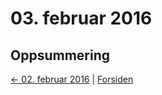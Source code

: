 # 03. februar 2016



## Oppsummering

[<- 02. februar 2016](2016-02-02.md)  |  [Forsiden](../../index.md)
